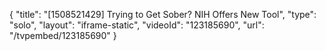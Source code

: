 {
    "title": "[1508521429] Trying to Get Sober? NIH Offers New Tool",
    "type": "solo",
    "layout": "iframe-static",
    "videoId": "123185690",
    "url": "\/tvpembed\/123185690"
}
